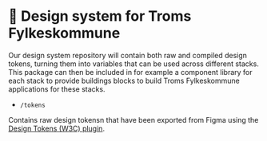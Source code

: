 # 🎨 Design system for Troms Fylkeskommune

Our design system repository will contain both raw and compiled design tokens, turning them into variables that can be used across different stacks. This package can then be included in for example a component library for each stack to provide buildings blocks to build Troms Fylkeskommune applications for these stacks.

- `/tokens`

Contains raw design tokensn that have been exported from Figma using the [Design Tokens (W3C) plugin](https://github.com/TromsFylkestrafikk/figma-design-tokens). 
